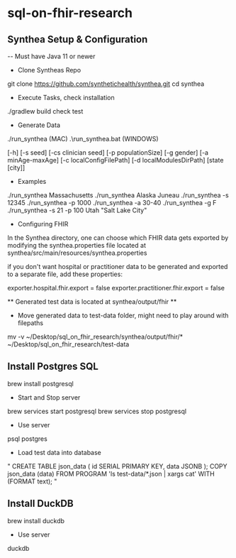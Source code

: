 # sql-on-fhir-research

## Synthea Setup & Configuration

-- Must have Java 11 or newer

- Clone Syntheas Repo

git clone https://github.com/synthetichealth/synthea.git
cd synthea

- Execute Tasks, check installation

./gradlew build check test

- Generate Data

./run_synthea (MAC)
.\run_synthea.bat (WINDOWS)

[-h]
[-s seed] 
[-cs clinician seed]
[-p populationSize]
[-g gender]
[-a minAge-maxAge]
[-c localConfigFilePath]
[-d localModulesDirPath]
[state [city]]

- Examples

./run_synthea Massachusetts
./run_synthea Alaska Juneau
./run_synthea -s 12345
./run_synthea -p 1000
./run_synthea -a 30-40 
./run_synthea -g F
./run_synthea -s 21 -p 100 Utah "Salt Lake City"

- Configuring FHIR

In the Synthea directory, one can choose which FHIR data gets exported by modifying the synthea.properties file located at synthea/src/main/resources/synthea.properties

if you don't want hospital or practitioner data to be generated and exported to a separate file, add these properties:

exporter.hospital.fhir.export = false
exporter.practitioner.fhir.export = false

** Generated test data is located at synthea/output/fhir **

- Move generated data to test-data folder, might need to play around with filepaths

mv -v ~/Desktop/sql_on_fhir_research/synthea/output/fhir/* ~/Desktop/sql_on_fhir_research/test-data

## Install Postgres SQL

brew install postgresql

- Start and Stop server

brew services start postgresql
brew services stop postgresql

- Use server 

psql postgres

- Load test data into database

"
CREATE TABLE json_data (
    id SERIAL PRIMARY KEY,
    data JSONB
);
COPY json_data (data)
FROM PROGRAM 'ls test-data/*.json | xargs cat'
WITH (FORMAT text);
"

## Install DuckDB

brew install duckdb

- Use server

duckdb